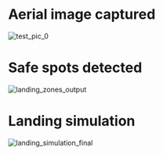 # Aerial image captured
![test_pic_0](https://github.com/user-attachments/assets/ce06c6aa-3e56-4237-806c-83e3556339d5)

# Safe spots detected
![landing_zones_output](https://github.com/user-attachments/assets/3c66f0a7-42e4-4790-bbe4-3c4fdc78a883)

# Landing simulation 
![landing_simulation_final](https://github.com/user-attachments/assets/be58acc1-0e51-48ac-95ce-1a9dc9a320e6)
